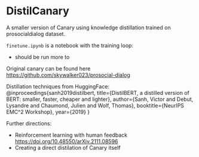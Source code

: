 # DistilCanary

A smaller version of Canary using knowledge distillation trained on prosocialdialog dataset.

`finetune.ipynb` is a notebook with the training loop:
  * should be run more to 

Original canary can be found here
https://github.com/skywalker023/prosocial-dialog

Distillation techniques from HuggingFace:
@inproceedings{sanh2019distilbert,
  title={DistilBERT, a distilled version of BERT: smaller, faster, cheaper and lighter},
  author={Sanh, Victor and Debut, Lysandre and Chaumond, Julien and Wolf, Thomas},
  booktitle={NeurIPS EMC^2 Workshop},
  year={2019}
}

Further directions:
* Reinforcement learning with human feedback
  https://doi.org/10.48550/arXiv.2111.08596
* Creating a direct distilation of Canary itself 

